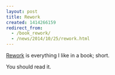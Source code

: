 ```yaml
---
layout: post
title: Rework
created: 1414266159
redirect_from:
  - /book_rework/
  - /news/2014/10/25/rework.html
---
```

<a href="http://www.amazon.ca/Rework-Jason-Fried/dp/0307463745/ref=sr_1_1?ie=UTF8&qid=1414266070&sr=8-1&keywords=rework">Rework</a> is everything I like in a book; short.

You should read it.
